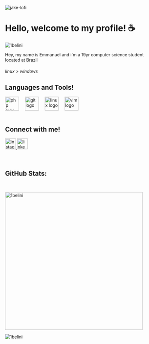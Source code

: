 
![jake-lofi](https://github.com/user-attachments/assets/922699e2-d63d-4bbf-96d9-95eec9f62f44)


<h1>Hello, welcome to my profile! ☕</h1>
<p align="left"> <img src="https://komarev.com/ghpvc/?username=1belini&label=Profile%20views&color=cccccc&style=flat-square" alt="1belini" /> </p>
<p>Hey, my name is Emmanuel and i'm a 19yr computer science student located at Brazil</p>
<h6> linux > windows </small>

<br>
 <h2>Languages and Tools!</h2>

<div align="left">
  <img src="https://skillicons.dev/icons?i=c" height="45" alt="php logo"  />
  <img width="12"/>
  <img src="https://skillicons.dev/icons?i=git" height="45" alt="git logo"  />
  <img width="12" />
  <img src="https://skillicons.dev/icons?i=linux" height="45" alt="linux logo"  />
  <img width="12" />
  <img src="https://skillicons.dev/icons?i=vim" height="45" alt="vim logo"  />
</div>

<br>

<h2>Connect with me!</h2>
<div align="left">
  <a href="https://www.instagram.com/1belini/" target="_blank">
    <img src="https://img.shields.io/static/v1?message=Instagram&logo=instagram&label=&color=E4405F&logoColor=white&labelColor=&style=for-the-badge" height="35" alt="instagram logo"  />
  </a>
 <a href="https://www.linkedin.com/in/emmanuelbelini1/" target="_blank">
  <img src="https://img.shields.io/static/v1?message=LinkedIn&logo=linkedin&label=&color=0077B5&logoColor=white&labelColor=&style=for-the-badge" height="35" alt="linkedin logo"  />
  </a>
</div>
<br><br>


<h2>GitHub Stats:</h2>
<br>
<p><img width="450" src="https://github-readme-stats.vercel.app/api?username=1belini&show_icons=true&theme=light&cache_seconds=10&locale=en" alt="1belini" /></p><p><img  src="https://github-readme-streak-stats.herokuapp.com/?user=1belini&theme=light&cache_seconds=10&" alt="1belini" /></p></p>
